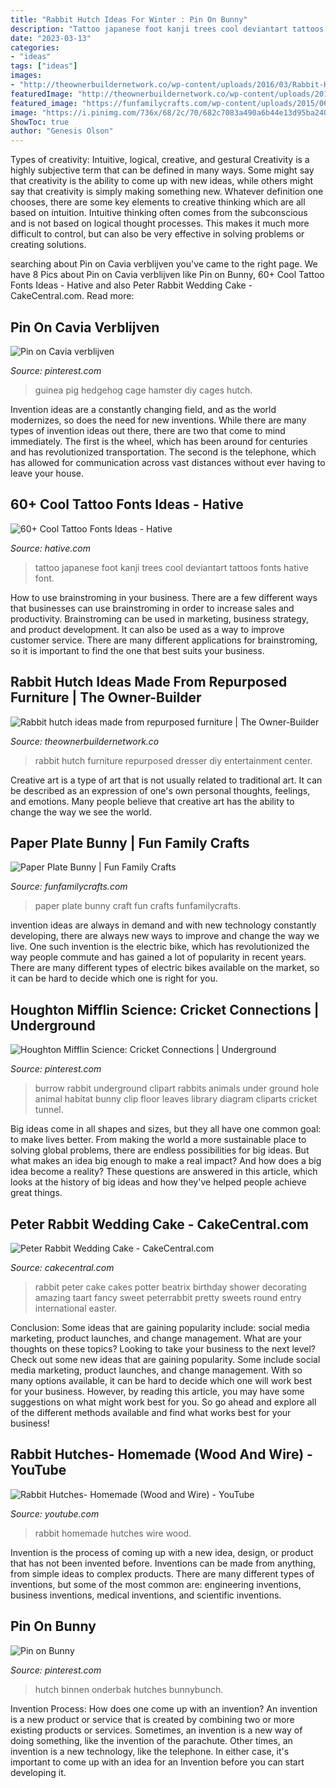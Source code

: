 ```yaml
---
title: "Rabbit Hutch Ideas For Winter : Pin On Bunny"
description: "Tattoo japanese foot kanji trees cool deviantart tattoos fonts hative font"
date: "2023-03-13"
categories:
- "ideas"
tags: ["ideas"]
images:
- "http://theownerbuildernetwork.co/wp-content/uploads/2016/03/Rabbit-Hutch-Ideas-from-Old-Furniture-02.jpg"
featuredImage: "http://theownerbuildernetwork.co/wp-content/uploads/2016/03/Rabbit-Hutch-Ideas-from-Old-Furniture-02.jpg"
featured_image: "https://funfamilycrafts.com/wp-content/uploads/2015/06/IMG_8028.jpg"
image: "https://i.pinimg.com/736x/68/2c/70/682c7083a490a6b44e13d95ba2408261.jpg"
ShowToc: true
author: "Genesis Olson"
---
```



Types of creativity: Intuitive, logical, creative, and gestural
Creativity is a highly subjective term that can be defined in many ways. Some might say that creativity is the ability to come up with new ideas, while others might say that creativity is simply making something new. Whatever definition one chooses, there are some key elements to creative thinking which are all based on intuition. Intuitive thinking often comes from the subconscious and is not based on logical thought processes. This makes it much more difficult to control, but can also be very effective in solving problems or creating solutions.

	

		
searching about Pin on Cavia verblijven you've came to the right page. We have 8 Pics about Pin on Cavia verblijven like Pin on Bunny, 60+ Cool Tattoo Fonts Ideas - Hative and also Peter Rabbit Wedding Cake - CakeCentral.com. Read more:
		
    
## Pin On Cavia Verblijven

<img loading=lazy src="https://i.pinimg.com/736x/4a/0f/69/4a0f691a6e7cee0149e97226a84cfad0.jpg" onerror="this.onerror=null;this.src='https://tse3.mm.bing.net/th?id=OIP.0p1_3_G73HXI5gvTEDOowgHaNU&amp;pid=15.1';" alt="Pin on Cavia verblijven">

_Source: pinterest.com_

>guinea pig hedgehog cage hamster diy cages hutch. 

	

Invention ideas are a constantly changing field, and as the world modernizes, so does the need for new inventions. While there are many types of invention ideas out there, there are two that come to mind immediately. The first is the wheel, which has been around for centuries and has revolutionized transportation. The second is the telephone, which has allowed for communication across vast distances without ever having to leave your house.

    
## 60+ Cool Tattoo Fonts Ideas - Hative

<img loading=lazy src="https://hative.com/wp-content/uploads/2014/02/font-tattoos/japanese-trees-and-kanji-foot-tattoo-25.jpg" onerror="this.onerror=null;this.src='https://tse1.mm.bing.net/th?id=OIP.ynfn2zQ8TAiGFMG7oSTTvwHaHy&amp;pid=15.1';" alt="60+ Cool Tattoo Fonts Ideas - Hative">

_Source: hative.com_

>tattoo japanese foot kanji trees cool deviantart tattoos fonts hative font. 

	

How to use brainstroming in your business.
There are a few different ways that businesses can use brainstroming in order to increase sales and productivity. Brainstroming can be used in marketing, business strategy, and product development. It can also be used as a way to improve customer service. There are many different applications for brainstroming, so it is important to find the one that best suits your business.

    
## Rabbit Hutch Ideas Made From Repurposed Furniture | The Owner-Builder

<img loading=lazy src="http://theownerbuildernetwork.co/wp-content/uploads/2016/03/Rabbit-Hutch-Ideas-from-Old-Furniture-02.jpg" onerror="this.onerror=null;this.src='https://tse4.mm.bing.net/th?id=OIP.tN4fFB3nblD49mua9uOqigHaJ6&amp;pid=15.1';" alt="Rabbit hutch ideas made from repurposed furniture | The Owner-Builder">

_Source: theownerbuildernetwork.co_

>rabbit hutch furniture repurposed dresser diy entertainment center. 

	

Creative art is a type of art that is not usually related to traditional art. It can be described as an expression of one's own personal thoughts, feelings, and emotions. Many people believe that creative art has the ability to change the way we see the world.

    
## Paper Plate Bunny | Fun Family Crafts

<img loading=lazy src="https://funfamilycrafts.com/wp-content/uploads/2015/06/IMG_8028.jpg" onerror="this.onerror=null;this.src='https://tse1.mm.bing.net/th?id=OIP.eIjh5yIDYlUVuzhPWqb3ZAHaLG&amp;pid=15.1';" alt="Paper Plate Bunny | Fun Family Crafts">

_Source: funfamilycrafts.com_

>paper plate bunny craft fun crafts funfamilycrafts. 

	

invention ideas are always in demand and with new technology constantly developing, there are always new ways to improve and change the way we live. One such invention is the electric bike, which has revolutionized the way people commute and has gained a lot of popularity in recent years. There are many different types of electric bikes available on the market, so it can be hard to decide which one is right for you.

    
## Houghton Mifflin Science: Cricket Connections | Underground

<img loading=lazy src="https://i.pinimg.com/736x/74/13/1c/74131ca66c8508c7242ed92765fa05cc--rabbit-burrow-cricket.jpg" onerror="this.onerror=null;this.src='https://tse1.mm.bing.net/th?id=OIP.h77N1r-2qWcTdVFZLNdmoQHaFx&amp;pid=15.1';" alt="Houghton Mifflin Science: Cricket Connections | Underground">

_Source: pinterest.com_

>burrow rabbit underground clipart rabbits animals under ground hole animal habitat bunny clip floor leaves library diagram cliparts cricket tunnel. 

	

Big ideas come in all shapes and sizes, but they all have one common goal: to make lives better. From making the world a more sustainable place to solving global problems, there are endless possibilities for big ideas. But what makes an idea big enough to make a real impact? And how does a big idea become a reality? These questions are answered in this article, which looks at the history of big ideas and how they've helped people achieve great things.

    
## Peter Rabbit Wedding Cake - CakeCentral.com

<img loading=lazy src="http://cdn001.cakecentral.com/gallery/2015/03/900_676379HWWX_peter-rabbit-wedding-cake.jpg" onerror="this.onerror=null;this.src='https://tse3.mm.bing.net/th?id=OIP.s2gV8NiXdGfWkpFjWKt1twHaNJ&amp;pid=15.1';" alt="Peter Rabbit Wedding Cake - CakeCentral.com">

_Source: cakecentral.com_

>rabbit peter cake cakes potter beatrix birthday shower decorating amazing taart fancy sweet peterrabbit pretty sweets round entry international easter. 

	

Conclusion: Some ideas that are gaining popularity include: social media marketing, product launches, and change management. What are your thoughts on these topics?
Looking to take your business to the next level? Check out some new ideas that are gaining popularity. Some include social media marketing, product launches, and change management. With so many options available, it can be hard to decide which one will work best for your business. However, by reading this article, you may have some suggestions on what might work best for you. So go ahead and explore all of the different methods available and find what works best for your business!

    
## Rabbit Hutches- Homemade (Wood And Wire) - YouTube

<img loading=lazy src="https://i.ytimg.com/vi/vksF0Ti6jpk/maxresdefault.jpg" onerror="this.onerror=null;this.src='https://tse1.mm.bing.net/th?id=OIP.p1pSnQoIN1mCsJzCQP1cjwHaEK&amp;pid=15.1';" alt="Rabbit Hutches- Homemade (Wood and Wire) - YouTube">

_Source: youtube.com_

>rabbit homemade hutches wire wood. 

	

Invention is the process of coming up with a new idea, design, or product that has not been invented before. Inventions can be made from anything, from simple ideas to complex products. There are many different types of inventions, but some of the most common are: engineering inventions, business inventions, medical inventions, and scientific inventions.

    
## Pin On Bunny

<img loading=lazy src="https://i.pinimg.com/736x/68/2c/70/682c7083a490a6b44e13d95ba2408261.jpg" onerror="this.onerror=null;this.src='https://tse2.mm.bing.net/th?id=OIP.mkV8_xnfrqYzupioDsopKQHaLE&amp;pid=15.1';" alt="Pin on Bunny">

_Source: pinterest.com_

>hutch binnen onderbak hutches bunnybunch. 

	

Invention Process: How does one come up with an invention?
An invention is a new product or service that is created by combining two or more existing products or services. Sometimes, an invention is a new way of doing something, like the invention of the parachute. Other times, an invention is a new technology, like the telephone. In either case, it's important to come up with an idea for an Invention before you can start developing it.

